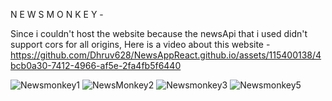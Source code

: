 N E W S   M O N K E Y -

Since i couldn't host the website because the newsApi that i used didn't support cors for all origins, 
Here is a video about this website - 
https://github.com/Dhruv628/NewsAppReact.github.io/assets/115400138/4bcb0a30-7412-4966-af5e-2fa4fb5f6440

![Newsmonkey1](https://github.com/Dhruv628/NewsAppReact.github.io/assets/115400138/7455c9ff-87cc-4865-9e46-54f9890b4710)
![NewsMonkey2](https://github.com/Dhruv628/NewsAppReact.github.io/assets/115400138/d9040688-5588-41a9-a9d1-5170a008da8f)
![Newsmonkey3](https://github.com/Dhruv628/NewsAppReact.github.io/assets/115400138/39bf2e48-e3b6-4dc1-8b8e-02547b7d4fd3)
![Newsmonkey5](https://github.com/Dhruv628/NewsAppReact.github.io/assets/115400138/c00e7a7b-ee3e-4820-aecc-9b869bc5527b)

